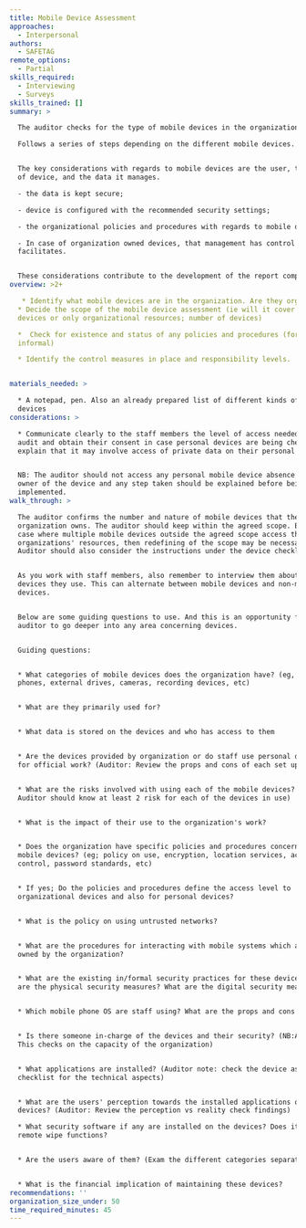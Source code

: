 ```yaml
---
title: Mobile Device Assessment
approaches:
  - Interpersonal
authors:
  - SAFETAG
remote_options:
  - Partial
skills_required:
  - Interviewing
  - Surveys
skills_trained: []
summary: >

  The auditor checks for the type of mobile devices in the organizations

  Follows a series of steps depending on the different mobile devices.


  The key considerations with regards to mobile devices are the user, the type
  of device, and the data it manages.

  - the data is kept secure;

  - device is configured with the recommended security settings;

  - the organizational policies and procedures with regards to mobile devices;

  - In case of organization owned devices, that management has control over its
  facilitates.


  These considerations contribute to the development of the report component.
overview: >2+

   * Identify what mobile devices are in the organization. Are they organizational owned or personal?
  * Decide the scope of the mobile device assessment (ie will it cover personal
  devices or only organizational resources; number of devices)

  *  Check for existence and status of any policies and procedures (formal or
  informal)

  * Identify the control measures in place and responsibility levels. 


materials_needed: >

  * A notepad, pen. Also an already prepared list of different kinds of mobile
  devices
considerations: >

  * Communicate clearly to the staff members the level of access needed for the
  audit and obtain their consent in case personal devices are being checked i.e.
  explain that it may involve access of private data on their personal devices.


  NB: The auditor should not access any personal mobile device absence of the
  owner of the device and any step taken should be explained before being
  implemented.
walk_through: >

  The auditor confirms the number and nature of mobile devices that the
  organization owns. The auditor should keep within the agreed scope. But in the
  case where multiple mobile devices outside the agreed scope access the
  organizations' resources, then redefining of the scope may be necessary.
  Auditor should also consider the instructions under the device checklist.


  As you work with staff members, also remember to interview them about the
  devices they use. This can alternate between mobile devices and non-mobile
  devices.


  Below are some guiding questions to use. And this is an opportunity for the
  auditor to go deeper into any area concerning devices.


  Guiding questions:


  * What categories of mobile devices does the organization have? (eg, laptops,
  phones, external drives, cameras, recording devices, etc)


  * What are they primarily used for?


  * What data is stored on the devices and who has access to them


  * Are the devices provided by organization or do staff use personal devices
  for official work? (Auditor: Review the props and cons of each set up)


  * What are the risks involved with using each of the mobile devices? (NB:
  Auditor should know at least 2 risk for each of the devices in use)


  * What is the impact of their use to the organization's work?


  * Does the organization have specific policies and procedures concerning
  mobile devices? (eg; policy on use, encryption, location services, access
  control, password standards, etc)


  * If yes; Do the policies and procedures define the access level to
  organizational devices and also for personal devices?


  * What is the policy on using untrusted networks?


  * What are the procedures for interacting with mobile systems which are  not
  owned by the organization?


  * What are the existing in/formal security practices for these devices? What
  are the physical security measures? What are the digital security measures?


  * Which mobile phone OS are staff using? What are the props and cons of each?


  * Is there someone in-charge of the devices and their security? (NB:Auditor:
  This checks on the capacity of the organization)


  * What applications are installed? (Auditor note: check the device assessment
  checklist for the technical aspects)


  * What are the users' perception towards the installed applications on their
  devices? (Auditor: Review the perception vs reality check findings)

  * What security software if any are installed on the devices? Does it offer
  remote wipe functions?


  * Are the users aware of them? (Exam the different categories separately)


  * What is the financial implication of maintaining these devices?
recommendations: ''
organization_size_under: 50
time_required_minutes: 45
---
```



